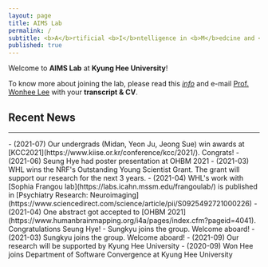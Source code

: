 ```yaml
---
layout: page
title: AIMS Lab
permalink: /
subtitle: <b>A</b>rtificial <b>I</b>ntelligence in <b>M</b>edcine and <b>S</b>cience Laboratory
published: true
---
```


Welcome to **AIMS Lab** at **Kyung Hee University**! 

<!--
Our mission is to develop state-of-the-art machine learning/deep learning algorithms for solving **intelligence** and **real world data problems**. For more information on research topics, please visit our [project page](projects/project). To know more about the lab, you may read this [**feature**](https://webzine.skku.edu/skkuzine/section/culture03.do?articleNo=76954&pager.offset=0&pagerLimit=10) written while we were at SKKU (in Korean).    
-->

To know more about joining the lab, please read this [*info*](info.md) and e-mail [Prof. Wonhee Lee](people/pi.md) with your **transcript & CV**.

<!--
Following is our lab intro video taken in 2018 (special thanks to Karel Setnička)! 
<iframe src="https://player.vimeo.com/video/257239184" width="640" height="360" frameborder="0" webkitallowfullscreen mozallowfullscreen allowfullscreen></iframe>
-->

## Recent News
<hr>
- (2021-07) Our undergrads (Midan, Yeon Ju, Jeong Sue) win awards at [KCC2021](https://www.kiise.or.kr/conference/kcc/2021/).  Congrats! 
- (2021-06) Seung Hye had poster presentation at OHBM 2021
- (2021-03) WHL wins the NRF's Outstanding Young Scientist Grant. The grant will support our research for the next 3 years.
- (2021-04) WHL's work with [Sophia Frangou lab](https://labs.icahn.mssm.edu/frangoulab/) is published in [Psychiatry Research: Neuroimaging](https://www.sciencedirect.com/science/article/pii/S0925492721000226)
- (2021-04) One abstract got accepted to [OHBM 2021](https://www.humanbrainmapping.org/i4a/pages/index.cfm?pageid=4041). Congratulations Seung Hye!
- Sungkyu joins the group. Welcome aboard! 
- (2021-03) Sungkyu joins the group. Welcome aboard! 
- (2021-09) Our research will be supported by Kyung Hee University 
- (2020-09) Won Hee joins Department of Software Convergence at Kyung Hee University

<!--
### Recent News
<hr>
- 21.7 One paper got accepted to [**ICCV 21**](http://iccv2021.thecvf.com/home)! Congratulations Hongjoon Ahn and Jihwan Kwak!
- 21.7 Three members will do industry internships in the fall! Congratulations Hongjoon Ahn ([Amazon Shanghai](https://www.amazon.jobs/en-gb/locations/shanghai-china)), Jaeseok Byun ([Microsoft Research Asia](https://www.microsoft.com/en-us/research/lab/microsoft-research-asia/)), and Sangwon Jung ([Naver AI](https://clova.ai/ko))!
- 21.7 Sungmin Cha got the Best Paper Award at [CKAIA summer conference](http://aiassociation.kr/Conference/ConferenceView.asp?AC=0&CODE=CC20210401&CpPage=111#CONF).
- 21.7 Taesup served as a General Chair for the CKAIA summer conference.
- 21.5 M.IN.D Lab will participate in [**Naver-SNU Hyperscal AI Project**](http://www.aitimes.kr/news/articleView.html?idxno=20983)!
- 21.4 Our lab will be supported by [**NRF 미래뇌융합기술 연구과제**]()!
- 21.4 Our lab will be supported by [**Microsoft-IITP Project**]()!
- 21.3 We moved to [**Seoul National University ECE**](http://ee.snu.ac.kr) as of March 01, 2021!
- 21.3 Two papers got accepted to [**CVPR 21**](http://cvpr2021.thecvf.com/)! Congratulations Sungmin, Jaeseok, Sangwon, Donggyu, and Taeeon!
- 21.3 Two papers got accepted to [**ICLR 21**](https://iclr.cc/)! Congratulations Sungmin and Taeeon!
- 21.3 Our lab will be supported by [**NRF Mid-Career Research Program**](https://www.nrf.re.kr/biz/info/notice/list?menu_no=378&biz_no=85) for 5 years!
- 20.11 Sungmin won the Best Paper Award at [**2020 Microsoft-AI Association Fall Conference**]()! Congratulations!
- 20.12 Sangwon, Hongjoon won the [**Qualcomm Innovation Fellowship Korea**]()! Congratulations!
-->
